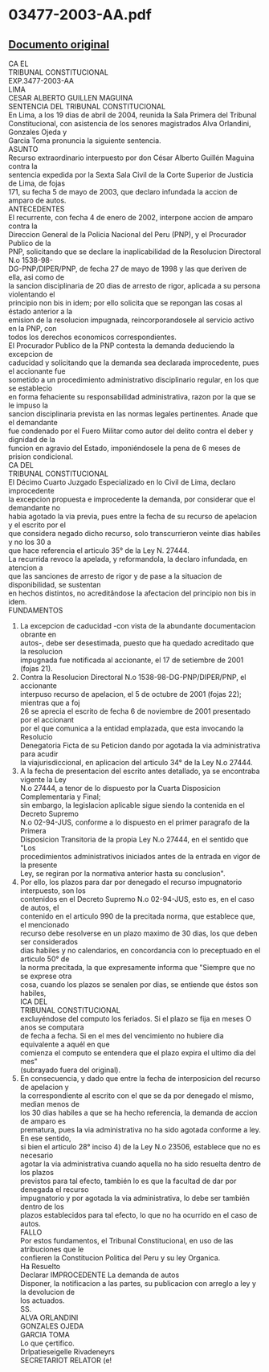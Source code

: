 
03477-2003-AA.pdf
=================
  
[Documento original](https://tc.gob.pe/jurisprudencia/2004/03477-2003-AA.pdf)  
---  
CA EL  
TRIBUNAL CONSTITUCIONAL  
EXP.3477-2003-AA  
LIMA  
CESAR ALBERTO GUILLEN MAGUINA  
SENTENCIA DEL TRIBUNAL CONSTITUCIONAL  
En Lima, a los 19 dias de abril de 2004, reunida la Sala Primera del Tribunal  
Constitucional, con asistencia de los senores magistrados Alva Orlandini, Gonzales Ojeda y  
Garcia Toma pronuncia la siguiente sentencia.  
ASUNTO  
Recurso extraordinario interpuesto por don César Alberto Guillén Maguina contra la  
sentencia expedida por la Sexta Sala Civil de la Corte Superior de Justicia de Lima, de fojas  
171, su fecha 5 de mayo de 2003, que declaro infundada la accion de amparo de autos.  
ANTECEDENTES  
El recurrente, con fecha 4 de enero de 2002, interpone accion de amparo contra la  
Direccion General de la Policia Nacional del Peru (PNP), y el Procurador Publico de la  
PNP, solicitando que se declare la inaplicabilidad de la Resolucion Directoral N.o 1538-98-  
DG-PNP/DIPER/PNP, de fecha 27 de mayo de 1998 y las que deriven de ella, asi como de  
la sancion disciplinaria de 20 dias de arresto de rigor, aplicada a su persona violentando el  
principio non bis in idem; por ello solicita que se repongan las cosas al éstado anterior a la  
emision de la resolucion impugnada, reincorporandosele al servicio activo en la PNP, con  
todos los derechos economicos correspondientes.  
El Procurador Publico de la PNP contesta la demanda deduciendo la excepcion de  
caducidad y solicitando que la demanda sea declarada improcedente, pues el accionante fue  
sometido a un procedimiento administrativo disciplinario regular, en los que se establecio  
en forma fehaciente su responsabilidad administrativa, razon por la que se le impuso la  
sancion disciplinaria prevista en las normas legales pertinentes. Anade que el demandante  
fue condenado por el Fuero Militar como autor del delito contra el deber y dignidad de la  
funcion en agravio del Estado, imponiéndosele la pena de 6 meses de prision condicional.  
CA DEL  
TRIBUNAL CONSTITUCIONAL  
El Décimo Cuarto Juzgado Especializado en lo Civil de Lima, declaro improcedente  
la excepcion propuesta e improcedente la demanda, por considerar que el demandante no  
habia agotado la via previa, pues entre la fecha de su recurso de apelacion y el escrito por el  
que considera negado dicho recurso, solo transcurrieron veinte dias habiles y no los 30 a  
que hace referencia el articulo 35° de la Ley N. 27444.  
La recurrida revoco la apelada, y reformandola, la declaro infundada, en atencion a  
que las sanciones de arresto de rigor y de pase a la situacion de disponibilidad, se sustentan  
en hechos distintos, no acreditândose la afectacion del principio non bis in idem.  
FUNDAMENTOS  
1. La excepcion de caducidad -con vista de la abundante documentacion obrante en  
autos-, debe ser desestimada, puesto que ha quedado acreditado que la resolucion  
impugnada fue notificada al accionante, el 17 de setiembre de 2001 (fojas 21).  
2. Contra la Resolucion Directoral N.o 1538-98-DG-PNP/DIPER/PNP, el accionante  
interpuso recurso de apelacion, el 5 de octubre de 2001 (fojas 22); mientras que a foj  
26 se aprecia el escrito de fecha 6 de noviembre de 2001 presentado por el accionant  
por el que comunica a la entidad emplazada, que esta invocando la Resolucio  
Denegatoria Ficta de su Peticion dando por agotada la via administrativa para acudir  
la viajurisdiccional, en aplicacion del articulo 34° de la Ley N.o 27444.  
3. A la fecha de presentacion del escrito antes detallado, ya se encontraba vigente la Ley  
N.o 27444, a tenor de lo dispuesto por la Cuarta Disposicion Complementaria y Final;  
sin embargo, la legislacion aplicable sigue siendo la contenida en el Decreto Supremo  
N.o 02-94-JUS, conforme a lo dispuesto en el primer paragrafo de la Primera  
Disposicion Transitoria de la propia Ley N.o 27444, en el sentido que "Los  
procedimientos administrativos iniciados antes de la entrada en vigor de la presente  
Ley, se regiran por la normativa anterior hasta su conclusion".  
4. Por ello, los plazos para dar por denegado el recurso impugnatorio interpuesto, son los  
contenidos en el Decreto Supremo N.o 02-94-JUS, esto es, en el caso de autos, el  
contenido en el articulo 990 de la precitada norma, que establece que, el mencionado  
recurso debe resolverse en un plazo maximo de 30 dias, los que deben ser considerados  
dias habiles y no calendarios, en concordancia con lo preceptuado en el articulo 50° de  
la norma precitada, la que expresamente informa que "Siempre que no se exprese otra  
cosa, cuando los plazos se senalen por dias, se entiende que éstos son habiles,  
ICA DEL  
TRIBUNAL CONSTITUCIONAL  
excluyéndose del computo los feriados. Si el plazo se fija en meses O anos se computara  
de fecha a fecha. Si en el mes del vencimiento no hubiere dia equivalente a aquél en que  
comienza el computo se entendera que el plazo expira el ultimo dia del mes"  
(subrayado fuera del original).  
5. En consecuencia, y dado que entre la fecha de interposicion del recurso de apelacion y  
la correspondiente al escrito con el que se da por denegado el mismo, median menos de  
los 30 dias habiles a que se ha hecho referencia, la demanda de accion de amparo es  
prematura, pues la via administrativa no ha sido agotada conforme a ley. En ese sentido,  
si bien el articulo 28° inciso 4) de la Ley N.o 23506, establece que no es necesario  
agotar la via administrativa cuando aquella no ha sido resuelta dentro de los plazos  
previstos para tal efecto, también lo es que la facultad de dar por denegada el recurso  
impugnatorio y por agotada la via administrativa, lo debe ser también dentro de los  
plazos establecidos para tal efecto, lo que no ha ocurrido en el caso de autos.  
FALLO  
Por estos fundamentos, el Tribunal Constitucional, en uso de las atribuciones que le  
confieren la Constitucion Politica del Peru y su ley Organica.  
Ha Resuelto  
Declarar IMPROCEDENTE La demanda de autos  
Disponer, la notificacion a las partes, su publicacion con arreglo a ley y la devolucion de  
los actuados.  
SS.  
ALVA ORLANDINI  
GONZALES OJEDA  
GARCIA TOMA  
Lo que çertifico.  
Drlpatieseigelle Rivadeneyrs  
SECRETARIOT RELATOR (e!